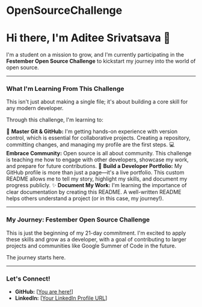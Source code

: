 # OpenSourceChallenge

# Hi there, I'm Aditee Srivatsava 👋

I'm a student on a mission to grow, and I'm currently participating in the **Festember Open Source Challenge** to kickstart my journey into the world of open source.

---

### What I'm Learning From This Challenge

This isn't just about making a single file; it's about building a core skill for any modern developer.

Through this challenge, I'm learning to:

🚀 **Master Git & GitHub:** I'm getting hands-on experience with version control, which is essential for collaborative projects. Creating a repository, committing changes, and managing my profile are the first steps.
💻 **Embrace Community:** Open source is all about community. This challenge is teaching me how to engage with other developers, showcase my work, and prepare for future contributions.
🚀 **Build a Developer Portfolio:** My GitHub profile is more than just a page—it's a live portfolio. This custom README allows me to tell my story, highlight my skills, and document my progress publicly.
✨ **Document My Work:** I'm learning the importance of clear documentation by creating this README. A well-written README helps others understand a project (or in this case, my journey!).

---

### My Journey: Festember Open Source Challenge

This is just the beginning of my 21-day commitment. I'm excited to apply these skills and grow as a developer, with a goal of contributing to larger projects and communities like Google Summer of Code in the future.

The journey starts here.

---

### Let's Connect!

* **GitHub:** [[You are here!](https://github.com/Aditee-18)]
* **LinkedIn:** [[Your LinkedIn Profile URL](https://www.linkedin.com/in/aditee-srivastava-a942a128a/)]

